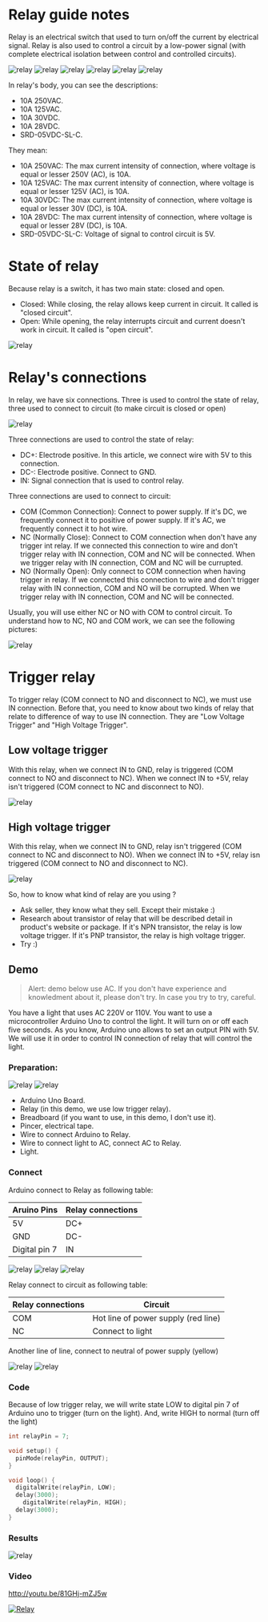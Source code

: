 # Relay guide notes

Relay is an electrical switch that used to turn on/off the current by electrical signal. Relay is also used to control a circuit by a low-power signal (with complete electrical isolation between control and controlled circuits).

![relay](images/relay_image1.jpg "relay")
![relay](images/relay_image2.jpg "relay")
![relay](images/relay_image3.jpg "relay")
![relay](images/relay_image4.jpg "relay")
![relay](images/relay_image5.jpg "relay")
![relay](images/relay_image6.jpg "relay")

In relay's body, you can see the descriptions:
+ 10A 250VAC.
+ 10A 125VAC.
+ 10A 30VDC.
+ 10A 28VDC.
+ SRD-05VDC-SL-C.

They mean:
+ 10A 250VAC: The max current intensity of connection, where voltage is equal or lesser 250V (AC), is 10A.
+ 10A 125VAC: The max current intensity of connection, where voltage is equal or lesser 125V (AC), is 10A.
+ 10A 30VDC: The max current intensity of connection, where voltage is equal or lesser 30V (DC), is 10A.
+ 10A 28VDC: The max current intensity of connection, where voltage is equal or lesser 28V (DC), is 10A.
+ SRD-05VDC-SL-C: Voltage of signal to control circuit is 5V.

# State of relay

Because relay is a switch, it has two main state: closed and open.
+ Closed: While closing, the relay allows keep current in circuit. It called is "closed circuit".
+ Open: While opening, the relay interrupts circuit and current doesn't work in circuit. It called is "open circuit".

![relay](images/relay_state.png "relay")

# Relay's connections

In relay, we have six connections. Three is used to control the state of relay, three used to connect to circuit (to make circuit is closed or open)

![relay](images/relay_connections.png "relay")

Three connections are used to control the state of relay:
+ DC+: Electrode positive. In this article, we connect wire with 5V to this connection.
+ DC-: Electrode positive. Connect to GND.
+ IN: Signal connection that is used to control relay.

Three connections are used to connect to circuit:
+ COM (Common Connection): Connect to power supply. If it's DC, we frequently connect it to positive of power supply. If it's AC, we frequently connect it to hot wire.
+ NC (Normally Close): Connect to COM connection when don't have any trigger int relay. If we connected this connection to wire and don't trigger relay with IN connection, COM and NC will be connected. When we trigger relay with IN connection, COM and NC will be currupted.
+ NO (Normally Open): Only connect to COM connection when having trigger in relay. If we connected this connection to wire and don't trigger relay with IN connection, COM and NO will be corrupted. When we trigger relay with IN connection, COM and NC will be connected.

Usually, you will use either NC or NO with COM to control circuit. To understand how to NC, NO and COM work, we can see the following pictures:

![relay](images/relay_com_nc_no.png "relay")

# Trigger relay
To trigger relay (COM connect to NO and disconnect to NC), we must use IN connection. Before that, you need to know about two kinds of relay that relate to difference of way to use IN connection. They are "Low Voltage Trigger" and "High Voltage Trigger".

## Low voltage trigger
With this relay, when we connect IN to GND, relay is triggered (COM connect to NO and disconnect to NC). When we connect IN to +5V, relay isn't triggered (COM connect to NC and disconnect to NO).

![relay](images/low_relay_trigger.png "relay")

## High voltage trigger

With this relay, when we connect IN to GND, relay isn't triggered (COM connect to NC and disconnect to NO). When we connect IN to +5V, relay isn triggered (COM connect to NO and disconnect to NC).

![relay](images/high_relay_trigger.png "relay")

So, how to know what kind of relay are you using ?
+ Ask seller, they know what they sell. Except their mistake :)
+ Research about transistor of relay that will be described detail in product's website or package. If it's NPN transistor, the relay is low voltage trigger. If it's PNP transistor, the relay is high voltage trigger.
+ Try :)

## Demo
> Alert: demo below use AC. If you don't have experience and knowledment about it, please don't try. In case you try to try, careful.

You have a light that uses AC 220V or 110V. You want to use a microcontroller Arduino Uno to control the light. It will turn on or off each five seconds. As you know, Arduino uno allows to set an output PIN with 5V. We will use it in order to control IN connection of relay that will control the light.

### Preparation:
![relay](images/relay_prepare1.jpg "relay")
![relay](images/relay_prepare2.png "relay")

+ Arduino Uno Board.
+ Relay (in this demo, we use low trigger relay).
+ Breadboard (if you want to use, in this demo, I don't use it).
+ Pincer, electrical tape.
+ Wire to connect Arduino to Relay.
+ Wire to connect light to AC, connect AC to Relay.
+ Light.

### Connect

Arduino connect to Relay as following table:

| Aruino Pins    | Relay connections  |
| -------------- | ------------------ |
| 5V             | DC+                |
| GND            | DC-                |
| Digital pin 7  | IN                 |

![relay](images/relay_arduino1.jpg "relay")
![relay](images/relay_arduino2.jpg "relay")
![relay](images/relay_arduino3.jpg "relay")


Relay connect to circuit as following table:

| Relay connections | Circuit                               |
| ----------------- | ------------------------------------- |
| COM               | Hot line of power supply  (red line)  |
| NC                | Connect to light                      |

Another line of line, connect to neutral of power supply (yellow)

![relay](images/relay_result2.jpg "relay")
![relay](images/relay_ac.jpg "relay")

### Code

Because of low trigger relay, we will write state LOW to digital pin 7 of Arduino uno to trigger (turn on the light). And, write HIGH to normal (turn off the light)

```c++
int relayPin = 7;

void setup() {
  pinMode(relayPin, OUTPUT);
}

void loop() {
  digitalWrite(relayPin, LOW);
  delay(3000);
    digitalWrite(relayPin, HIGH);
  delay(3000);
}
```

### Results

![relay](images/relay_result1.jpg "relay")


### Video
http://youtu.be/81GHj-mZJ5w

[![Relay](http://img.youtube.com/vi/81GHj-mZJ5w/0.jpg)](https://www.youtube.com/watch?v=81GHj-mZJ5w)
